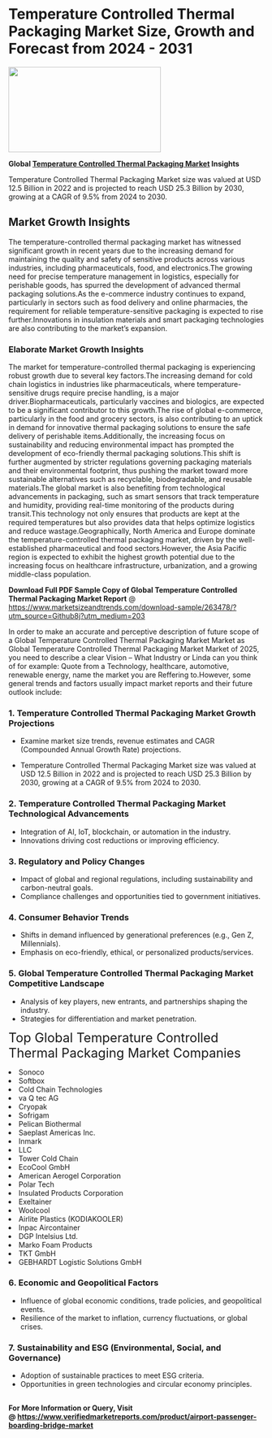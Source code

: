 <H1>Temperature Controlled Thermal Packaging Market Size, Growth and Forecast from 2024 - 2031</H1><img class="aligncenter size-medium wp-image-584254" src="https://thirdeyenews.in/wp-content/uploads/2024/09/Global-Market-Research-300x168.jpeg" alt="" width="300" height="168" /><p><strong>Global&nbsp;<a href="https://www.marketsizeandtrends.com/download-sample/263478/?utm_source=Github8j?utm_medium=203">Temperature Controlled Thermal Packaging Market</a> Insights</strong></p><p>Temperature Controlled Thermal Packaging Market size was valued at USD 12.5 Billion in 2022 and is projected to reach USD 25.3 Billion by 2030, growing at a CAGR of 9.5% from 2024 to 2030.</p><p><h2>Market Growth Insights</h2> The temperature-controlled thermal packaging market has witnessed significant growth in recent years due to the increasing demand for maintaining the quality and safety of sensitive products across various industries, including pharmaceuticals, food, and electronics.The growing need for precise temperature management in logistics, especially for perishable goods, has spurred the development of advanced thermal packaging solutions.As the e-commerce industry continues to expand, particularly in sectors such as food delivery and online pharmacies, the requirement for reliable temperature-sensitive packaging is expected to rise further.Innovations in insulation materials and smart packaging technologies are also contributing to the market’s expansion. <h3>Elaborate Market Growth Insights</h3> The market for temperature-controlled thermal packaging is experiencing robust growth due to several key factors.The increasing demand for cold chain logistics in industries like pharmaceuticals, where temperature-sensitive drugs require precise handling, is a major driver.Biopharmaceuticals, particularly vaccines and biologics, are expected to be a significant contributor to this growth.The rise of global e-commerce, particularly in the food and grocery sectors, is also contributing to an uptick in demand for innovative thermal packaging solutions to ensure the safe delivery of perishable items.Additionally, the increasing focus on sustainability and reducing environmental impact has prompted the development of eco-friendly thermal packaging solutions.This shift is further augmented by stricter regulations governing packaging materials and their environmental footprint, thus pushing the market toward more sustainable alternatives such as recyclable, biodegradable, and reusable materials.The global market is also benefiting from technological advancements in packaging, such as smart sensors that track temperature and humidity, providing real-time monitoring of the products during transit.This technology not only ensures that products are kept at the required temperatures but also provides data that helps optimize logistics and reduce wastage.Geographically, North America and Europe dominate the temperature-controlled thermal packaging market, driven by the well-established pharmaceutical and food sectors.However, the Asia Pacific region is expected to exhibit the highest growth potential due to the increasing focus on healthcare infrastructure, urbanization, and a growing middle-class population.</p><p><span class=""><strong>Download Full PDF Sample Copy of Global Temperature Controlled Thermal Packaging Market Report</strong> @ <a href="https://www.marketsizeandtrends.com/download-sample/263478/?utm_source=Github8j?utm_medium=203" target="_blank">https://www.marketsizeandtrends.com/download-sample/263478/?utm_source=Github8j?utm_medium=203</a></span></p><p>In order to make an accurate and perceptive description of future scope of a Global&nbsp;Temperature Controlled Thermal Packaging Market Market as Global&nbsp;Temperature Controlled Thermal Packaging Market Market of 2025, you need to describe a clear Vision &ndash; What Industry or Linda can you think of for example: Quote from a Technology, healthcare, automotive, renewable energy, name the market you are Reffering to.However, some general trends and factors usually impact market reports and their future outlook include:</p><h3>1.&nbsp;<strong>Temperature Controlled Thermal Packaging Market Growth Projections</strong></h3><ul><li>Examine market size trends, revenue estimates and CAGR (Compounded Annual Growth Rate) projections.</li><li><p>Temperature Controlled Thermal Packaging Market size was valued at USD 12.5 Billion in 2022 and is projected to reach USD 25.3 Billion by 2030, growing at a CAGR of 9.5% from 2024 to 2030.</p></li></ul><h3>2.&nbsp;<strong>Temperature Controlled Thermal Packaging Market Technological Advancements</strong></h3><ul><li>Integration of AI, IoT, blockchain, or automation in the industry.</li><li>Innovations driving cost reductions or improving efficiency.</li></ul><h3>3.&nbsp;<strong>Regulatory and Policy Changes</strong></h3><ul><li>Impact of global and regional regulations, including sustainability and carbon-neutral goals.</li><li>Compliance challenges and opportunities tied to government initiatives.</li></ul><h3>4.&nbsp;<strong>Consumer Behavior Trends</strong></h3><ul><li>Shifts in demand influenced by generational preferences (e.g., Gen Z, Millennials).</li><li>Emphasis on eco-friendly, ethical, or personalized products/services.</li></ul><h3>5.&nbsp;<strong>Global Temperature Controlled Thermal Packaging Market Competitive Landscape</strong></h3><ul><li>Analysis of key players, new entrants, and partnerships shaping the industry.</li><li>Strategies for differentiation and market penetration.</li></ul><p data-pm-slice="1 1 []"><span style="color: inherit; font-family: inherit; font-size: 25px;">Top Global Temperature Controlled Thermal Packaging Market Companies</span></p><div class="" data-test-id=""><p><li>Sonoco</li><li> Softbox</li><li> Cold Chain Technologies</li><li> va Q tec AG</li><li> Cryopak</li><li> Sofrigam</li><li> Pelican Biothermal</li><li> Saeplast Americas Inc.</li><li> Inmark</li><li> LLC</li><li> Tower Cold Chain</li><li> EcoCool GmbH</li><li> American Aerogel Corporation</li><li> Polar Tech</li><li> Insulated Products Corporation</li><li> Exeltainer</li><li> Woolcool</li><li> Airlite Plastics (KODIAKOOLER)</li><li> Inpac Aircontainer</li><li> DGP Intelsius Ltd.</li><li> Marko Foam Products</li><li> TKT GmbH</li><li> GEBHARDT Logistic Solutions GmbH</li></p></div><h3>6.&nbsp;<strong>Economic and Geopolitical Factors</strong></h3><ul><li>Influence of global economic conditions, trade policies, and geopolitical events.</li><li>Resilience of the market to inflation, currency fluctuations, or global crises.</li></ul><h3>7.&nbsp;<strong>Sustainability and ESG (Environmental, Social, and Governance)</strong></h3><ul><li>Adoption of sustainable practices to meet ESG criteria.</li><li>Opportunities in green technologies and circular economy principles.</li></ul><h2><strong style="font-size: 14px;">For More Information or Query, Visit @&nbsp;</strong><a style="background-color: #ffffff; font-size: 14px;" href="https://www.marketsizeandtrends.com/report/temperature-controlled-thermal-packaging-market/" target="_blank">https://www.verifiedmarketreports.com/product/airport-passenger-boarding-bridge-market</a></h2>